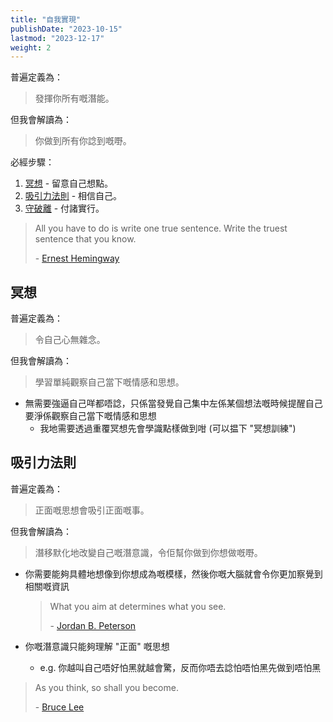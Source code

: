 ```yaml
---
title: "自我實現"
publishDate: "2023-10-15"
lastmod: "2023-12-17"
weight: 2
---
```


普遍定義為：

> 發揮你所有嘅潛能。

但我會解讀為：

> 你做到所有你諗到嘅嘢。

必經步驟：

1. [冥想](#冥想) - 留意自己想點。
2. [吸引力法則](#吸引力法則) - 相信自己。
3. [守破離](..) - 付諸實行。

> All you have to do is write one true sentence. Write the truest sentence
> that you know.
>
> \- [Ernest Hemingway](https://www.goodreads.com/quotes/30849-all-you-have-to-do-is-write-one-true-sentence)

## 冥想

普遍定義為：

> 令自己心無雜念。

但我會解讀為：

> 學習單純觀察自己當下嘅情感和思想。

- 無需要強逼自己咩都唔諗，只係當發覺自己集中左係某個想法嘅時候提醒自己要淨係觀察自己當下嘅情感和思想
  - 我地需要透過重覆冥想先會學識點樣做到咁 (可以揾下 "冥想訓練")

## 吸引力法則

普遍定義為：

> 正面嘅思想會吸引正面嘅事。

但我會解讀為：

> 潛移默化地改變自己嘅潛意識，令佢幫你做到你想做嘅嘢。

- 你需要能夠具體地想像到你想成為嘅模樣，然後你嘅大腦就會令你更加察覺到相關嘅資訊

  > What you aim at determines what you see.
  >
  > \- [Jordan B. Peterson](https://www.goodreads.com/quotes/9108708-what-you-aim-at-determines-what-you-see)

- 你嘅潛意識只能夠理解 "正面" 嘅思想
  - e.g. 你越叫自己唔好怕黑就越會驚，反而你唔去諗怕唔怕黑先做到唔怕黑

> As you think, so shall you become.
>
> \- [Bruce Lee](https://www.goodreads.com/quotes/381647-as-you-think-so-shall-you-become)
